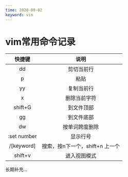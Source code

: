 ```yaml
---
time: 2020-09-02
keyword: vim
---
```


# vim常用命令记录

|   快捷键    |              说明               |
| :---------: | :-----------------------------: |
|     dd      |           剪切当前行            |
|      p      |              粘贴               |
|     yy      |           复制当前行            |
|      x      |          删除当前字符           |
|   shift+G   |           到文件顶部            |
|     gg      |           到文件底部            |
|     dw      |         按单词跨度删除          |
| :set number |            显示行号             |
| /[keyword]  | 搜索，按n下一个，shift+n 上一个 |
|   shift+v   |          进入视图模式           |

长期补充...
